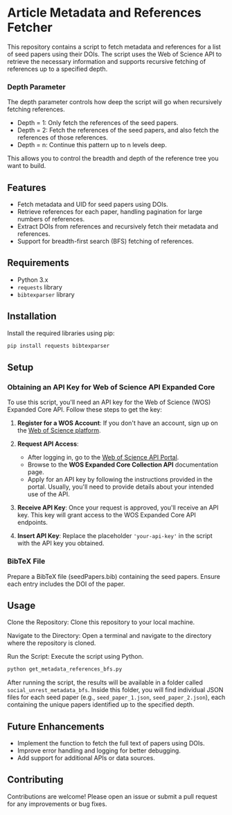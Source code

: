 
# Article Metadata and References Fetcher

This repository contains a script to fetch metadata and references for a list of seed papers using their DOIs. The script uses the Web of Science API to retrieve the necessary information and supports recursive fetching of references up to a specified depth.

### Depth Parameter

The depth parameter controls how deep the script will go when recursively fetching references.

- Depth = 1: Only fetch the references of the seed papers.
- Depth = 2: Fetch the references of the seed papers, and also fetch the references of those references.
- Depth = n: Continue this pattern up to n levels deep.

This allows you to control the breadth and depth of the reference tree you want to build.

## Features

- Fetch metadata and UID for seed papers using DOIs.
- Retrieve references for each paper, handling pagination for large numbers of references.
- Extract DOIs from references and recursively fetch their metadata and references.
- Support for breadth-first search (BFS) fetching of references.

## Requirements

- Python 3.x
- `requests` library
- `bibtexparser` library

## Installation

Install the required libraries using pip:

```sh
pip install requests bibtexparser
```

## Setup

### Obtaining an API Key for Web of Science API Expanded Core

To use this script, you'll need an API key for the Web of Science (WOS) Expanded Core API. Follow these steps to get the key:

1. **Register for a WOS Account**: If you don't have an account, sign up on the [Web of Science platform](https://www.webofscience.com/).

2. **Request API Access**: 
   - After logging in, go to the [Web of Science API Portal](https://developer.clarivate.com/apis/wos).
   - Browse to the **WOS Expanded Core Collection API** documentation page.
   - Apply for an API key by following the instructions provided in the portal. Usually, you'll need to provide details about your intended use of the API.
   
3. **Receive API Key**: Once your request is approved, you'll receive an API key. This key will grant access to the WOS Expanded Core API endpoints.

4. **Insert API Key**: Replace the placeholder `'your-api-key'` in the script with the API key you obtained.

### BibTeX File

Prepare a BibTeX file (seedPapers.bib) containing the seed papers. Ensure each entry includes the DOI of the paper.

## Usage

Clone the Repository: Clone this repository to your local machine.

Navigate to the Directory: Open a terminal and navigate to the directory where the repository is cloned.

Run the Script: Execute the script using Python.

```sh
python get_metadata_references_bfs.py
```

After running the script, the results will be available in a folder called `social_unrest_metadata_bfs`. Inside this folder, you will find individual JSON files for each seed paper (e.g., `seed_paper_1.json`, `seed_paper_2.json`), each containing the unique papers identified up to the specified depth.

## Future Enhancements

- Implement the function to fetch the full text of papers using DOIs.
- Improve error handling and logging for better debugging.
- Add support for additional APIs or data sources.

## Contributing

Contributions are welcome! Please open an issue or submit a pull request for any improvements or bug fixes.

